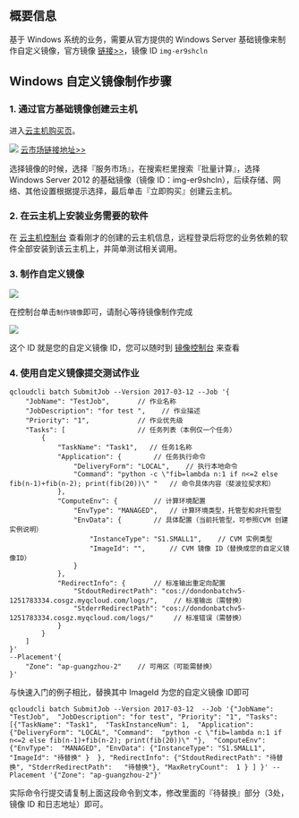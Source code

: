 ## 概要信息
基于 Windows 系统的业务，需要从官方提供的 Windows Server 基础镜像来制作自定义镜像，官方镜像 [链接>>](https://market.cloud.tencent.com/products/5310)，镜像 ID ``img-er9shcln``

## Windows 自定义镜像制作步骤

### 1. 通过官方基础镜像创建云主机

进入[云主机购买页](https://buy.cloud.tencent.com/cvm)。

![](https://mc.qcloudimg.com/static/img/f4c62ba416032b20e17ff9ec3ed15e39/s3.png)
[云市场链接地址>>](https://market.cloud.tencent.com/products/5310)

选择镜像的时候，选择『服务市场』，在搜索栏里搜索『批量计算』，选择Windows Server 2012 的基础镜像（镜像 ID：img-er9shcln），后续存储、网络、其他设置根据提示选择，最后单击『立即购买』创建云主机。

### 2. 在云主机上安装业务需要的软件

在 [云主机控制台](https://buy.cloud.tencent.com/cvm) 查看刚才的创建的云主机信息，远程登录后将您的业务依赖的软件全部安装到该云主机上，并简单测试相关调用。

### 3. 制作自定义镜像

![](https://mc.qcloudimg.com/static/img/270d48a5e64e7ec32e1d710f43123b47/s1.png)

在控制台单击``制作镜像``即可，请耐心等待镜像制作完成

![](https://main.qcloudimg.com/raw/aba566175217d3480794591210c34063.png)

这个 ID 就是您的自定义镜像 ID，您可以随时到 [镜像控制台](https://console.cloud.tencent.com/cvm/image) 来查看

### 4. 使用自定义镜像提交测试作业

```
qcloudcli batch SubmitJob --Version 2017-03-12 --Job '{
    "JobName": "TestJob",       // 作业名称
    "JobDescription": "for test ",    // 作业描述
    "Priority": "1",            // 作业优先级
    "Tasks": [                  // 任务列表（本例仅一个任务）
        {
            "TaskName": "Task1",   // 任务1名称
            "Application": {        // 任务执行命令
                "DeliveryForm": "LOCAL",    // 执行本地命令
                "Command": "python -c \"fib=lambda n:1 if n<=2 else fib(n-1)+fib(n-2); print(fib(20))\" "   // 命令具体内容（斐波拉契求和）
            },
            "ComputeEnv": {         // 计算环境配置
                "EnvType": "MANAGED",   // 计算环境类型，托管型和非托管型
                "EnvData": {        // 具体配置（当前托管型，可参照CVM 创建实例说明）
                    "InstanceType": "S1.SMALL1",    // CVM 实例类型
                    "ImageId": "",      // CVM 镜像 ID（替换成您的自定义镜像ID）
                }
            },
            "RedirectInfo": {       // 标准输出重定向配置           
                "StdoutRedirectPath": "cos://dondonbatchv5-1251783334.cosgz.myqcloud.com/logs/",    // 标准输出（需替换）
                "StderrRedirectPath": "cos://dondonbatchv5-1251783334.cosgz.myqcloud.com/logs/"     // 标准错误（需替换）
            }
        }
    ]
}'
--Placement'{
    "Zone": "ap-guangzhou-2"    // 可用区（可能需替换）
}'
```

与快速入门的例子相比，替换其中 ImageId 为您的自定义镜像 ID即可


```
qcloudcli batch SubmitJob --Version 2017-03-12  --Job '{"JobName": "TestJob",  "JobDescription": "for test", "Priority": "1", "Tasks": [{"TaskName": "Task1",  "TaskInstanceNum": 1,  "Application": {"DeliveryForm": "LOCAL", "Command":  "python -c \"fib=lambda n:1 if n<=2 else fib(n-1)+fib(n-2); print(fib(20))\" "},  "ComputeEnv": {"EnvType":  "MANAGED", "EnvData": {"InstanceType": "S1.SMALL1",  "ImageId": "待替换" }  }, "RedirectInfo": {"StdoutRedirectPath": "待替换", "StderrRedirectPath":   "待替换"}, "MaxRetryCount":  1 } ] }' --Placement '{"Zone": "ap-guangzhou-2"}'
```

实际命令行提交请复制上面这段命令到文本，修改里面的『待替换』部分（3处，镜像 ID 和日志地址）即可。




